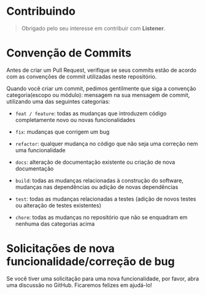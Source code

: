 # Contribuindo

> Obrigado pelo seu interesse em contribuir com **Listener**.

# Convenção de Commits
Antes de criar um Pull Request, verifique se seus commits estão de acordo com as convenções de commit utilizadas neste repositório.

Quando você criar um commit, pedimos gentilmente que siga a convenção categoria(escopo ou módulo): mensagem na sua mensagem de commit, utilizando uma das seguintes categorias:

- `feat / feature`: todas as mudanças que introduzem código completamente novo ou novas funcionalidades

- `fix`: mudanças que corrigem um bug

- `refactor`: qualquer mudança no código que não seja uma correção nem uma funcionalidade

- `docs`: alteração de documentação existente ou criação de nova documentação

- `build`: todas as mudanças relacionadas à construção do software, mudanças nas dependências ou adição de novas dependências

- `test`: todas as mudanças relacionadas a testes (adição de novos testes ou alteração de testes existentes)

- `chore`: todas as mudanças no repositório que não se enquadram em nenhuma das categorias acima

# Solicitações de nova funcionalidade/correção de bug
Se você tiver uma solicitação para uma nova funcionalidade, por favor, abra uma discussão no GitHub. Ficaremos felizes em ajudá-lo!
